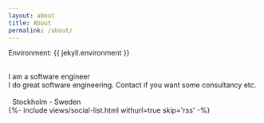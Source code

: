 ```yaml
---
layout: about
title: About
permalink: /about/
---
```

Environment: {{ jekyll.environment }}

<br>
I am a software engineer
<br>
I do great software engineering.
Contact if you want some consultancy etc.
<br><br>
<i class="fas fa-map-marker-alt"></i>&nbsp; Stockholm - Sweden
<br>
<div>
{%- include views/social-list.html withurl=true skip='rss' -%}
</div>